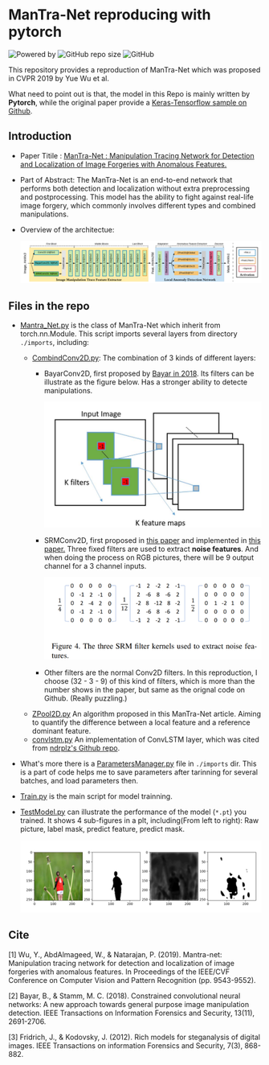 # ManTra-Net reproducing with pytorch
![Powered by](https://img.shields.io/badge/Based_on-Pytorch-blue?logo=pytorch)
![GitHub repo size](https://img.shields.io/github/repo-size/SunnyHaze/ManTra-Net_Pytorch?logo=hack%20the%20box)
![GitHub](https://img.shields.io/github/license/Sunnyhaze/ManTra-Net_Pytorch?logo=license)

This repository provides a reproduction of ManTra-Net which was proposed in CVPR 2019 by Yue Wu et al. 

What need to point out is that, the model in this Repo is mainly written by **Pytorch**, while the original paper provide a [Keras-Tensorflow sample on Github](https://github.com/ISICV/ManTraNet).

## Introduction
- Paper Titile : [ManTra-Net : Manipulation Tracing Network for Detection and Localization of Image Forgeries with Anomalous Features.](https://openaccess.thecvf.com/content_CVPR_2019/html/Wu_ManTra-Net_Manipulation_Tracing_Network_for_Detection_and_Localization_of_Image_CVPR_2019_paper.html)

- Part of Abstract: The ManTra-Net is an end-to-end network that performs both detection and localization without extra preprocessing and postprocessing. This model has the ability to fight against real-life image forgery, which commonly involves different types and combined manipulations.

- Overview of the architectue:
  
  ![](images/Overview.png)

## Files in the repo
- [Mantra_Net.py](Mantra_Net.py) is the class of ManTra-Net which inherit from torch.nn.Module. This script imports several layers from directory `./imports`, including:
  - [CombindConv2D.py](imports/CombindConv2D.py): The combination of 3 kinds of different layers:
    - BayarConv2D, first proposed by [Bayar in 2018](https://ieeexplore.ieee.org/ielaam/10206/8361165/8335799-aam.pdf). Its filters can be illustrate as the figure below. Has a stronger ability to detecte manipulations.

      ![](images/bayar.png)

    - SRMConv2D, first proposed in [this paper](http://www.isihome.ir/freearticle/ISIHome.ir-26078.pdf) and implemented in [this paper.](https://openaccess.thecvf.com/content_cvpr_2018/papers/Zhou_Learning_Rich_Features_CVPR_2018_paper.pdf) Three fixed filters are used to extract **noise features**. And when doing the process on RGB pictures, there will be 9 output channel for a 3 channel inputs.
     
      ![](images/SRMFilters.png)

    - Other filters are the normal Conv2D filters. In this reproduction, I choose (32 - 3 - 9) of this kind of filters, which is more than the number shows in the paper, but same as the orignal code on Github. (Really puzzling.) 
  - [ZPool2D.py](imports/ZPool2D.py) An algorithm proposed in this ManTra-Net article. Aiming to quantify the difference between a local feature and a reference dominant feature.
  - [convlstm.py](imports/convlstm.py) An implementation of ConvLSTM layer, which was cited from [ndrplz's Github repo](https://github.com/ndrplz/ConvLSTM_pytorch).
- What's more there is a [ParametersManager.py](imports/ParametersManager.py) file in `./imports` dir. This is a part of code helps me to save parameters after tarinning for several batches, and load parameters then.
- [Train.py](Train.py) is the main script for model trainning.
- [TestModel.py](TestModel.py) can illustrate the performance of the model (`*.pt`) you trained. It shows 4 sub-figures in a plt, including(From left to right): Raw picture, label mask, predict feature, predict mask.
 
  ![](images/result-100EPOCH.png)

## Cite
[1] Wu, Y., AbdAlmageed, W., & Natarajan, P. (2019). Mantra-net: Manipulation tracing network for detection and localization of image forgeries with anomalous features. In Proceedings of the IEEE/CVF Conference on Computer Vision and Pattern Recognition (pp. 9543-9552).

[2] Bayar, B., & Stamm, M. C. (2018). Constrained convolutional neural networks: A new approach towards general purpose image manipulation detection. IEEE Transactions on Information Forensics and Security, 13(11), 2691-2706.

[3] Fridrich, J., & Kodovsky, J. (2012). Rich models for steganalysis of digital images. IEEE Transactions on information Forensics and Security, 7(3), 868-882.